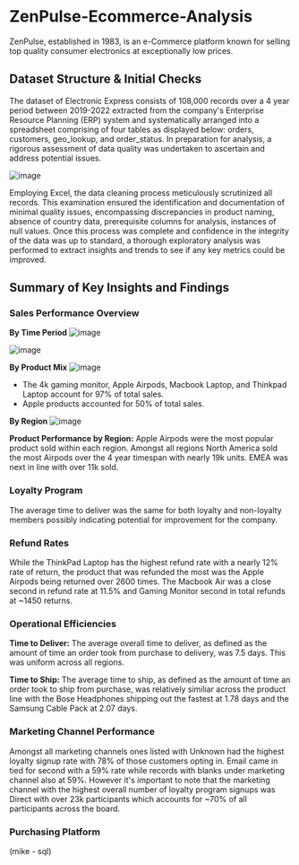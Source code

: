 # ZenPulse-Ecommerce-Analysis

ZenPulse, established in 1983, is an e-Commerce platform known for selling top quality consumer electronics at exceptionally low prices.  

## Dataset Structure & Initial Checks

The dataset of Electronic Express consists of 108,000 records over a 4 year period between 2019-2022 extracted from the company's Enterprise Resource Planning (ERP) system and systematically arranged into a spreadsheet comprising of four tables as displayed below: orders, customers, geo_lookup, and order_status. In preparation for analysis, a rigorous assessment of data quality was undertaken to ascertain and address potential issues.

![image](https://github.com/mlatona17/Electronic-Express-eCommerce-Analysis/assets/67985288/db27f1eb-4e48-4e04-bb76-28519240f1f4)


Employing Excel, the data cleaning process meticulously scrutinized all records. This examination ensured the identification and documentation of minimal quality issues, encompassing discrepancies in product naming, absence of country data, prerequisite columns for analysis, instances of null values. Once this process was complete and confidence in the integrity of the data was up to standard, a thorough exploratory analysis was performed to extract insights and trends to see if any key metrics could be improved.

## Summary of Key Insights and Findings

### Sales Performance Overview


**By Time Period**
![image](https://github.com/mlatona17/Electronic-Express-eCommerce-Analysis/assets/67985288/3ba6da25-616d-4d90-8792-b16b3fa803f1) 

![image](https://github.com/mlatona17/Electronic-Express-eCommerce-Analysis/assets/67985288/46a0dea5-2de8-4f7c-8176-480580ab29f1)

**By Product Mix**
![image](https://github.com/mlatona17/Electronic-Express-eCommerce-Analysis/assets/67985288/4a9b73dd-e133-4dfb-8f08-e132fed002ae)


- The 4k gaming monitor, Apple Airpods, Macbook Laptop, and Thinkpad Laptop account for 97% of total sales.
- Apple products accounted for 50% of total sales.

**By Region**
![image](https://github.com/mlatona17/Electronic-Express-eCommerce-Analysis/assets/67985288/086f830e-2711-4377-9bdb-bac426affec0)

**Product Performance by Region:** Apple Airpods were the most popular product sold within each region. Amongst all regions North America sold the most Airpods over the 4 year timespan with nearly 19k units. EMEA was next in line with over 11k sold.


### Loyalty Program

The average time to deliver was the same for both loyalty and non-loyalty members possibly indicating potential for improvement for the company.

### Refund Rates

While the ThinkPad Laptop has the highest refund rate with a nearly 12% rate of return, the product that was refunded the most was the Apple Airpods being returned over 2600 times. The Macbook Air was a close second in refund rate at 11.5% and Gaming Monitor second in total refunds at ~1450 returns.

### Operational Efficiencies

**Time to Deliver:** The average overall time to deliver, as defined as the amount of time an order took from purchase to delivery, was 7.5 days. This was uniform across all regions.

**Time to Ship:** The average time to ship, as defined as the amount of time an order took to ship from purchase, was relatively similiar across the product line with the Bose Headphones shipping out the fastest at 1.78 days and the Samsung Cable Pack at 2.07 days.

### Marketing Channel Performance

Amongst all marketing channels ones listed with Unknown had the highest loyalty signup rate with 78% of those customers opting in. Email came in tied for second with a 59% rate while records with blanks under marketing channel also at 59%. However it's important to note that the marketing channel with the highest overall number of loyalty program signups was Direct with over 23k participants which accounts for ~70% of all participants across the board.

### Purchasing Platform

(mike - sql)



